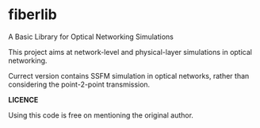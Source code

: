 # fiberlib
A Basic Library for Optical Networking Simulations

This project aims at network-level and physical-layer simulations in optical networking.

Currect version contains SSFM simulation in optical networks, rather than considering the point-2-point transmission.

**LICENCE**

Using this code is free on mentioning the original author.
